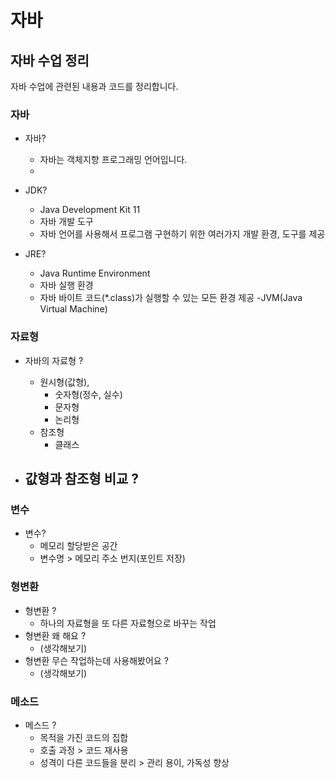 # 자바

## 자바 수업 정리

자바 수업에 관련된 내용과 코드를 정리합니다. 


### 자바

- 자바?
	- 자바는 객체지향 프로그래밍 언어입니다.
	- 

- JDK?
	- Java Development Kit 11
	- 자바 개발 도구
	- 자바 언어를 사용해서 프로그램 구현하기 위한 여러가지 개발 환경, 도구를 제공
- JRE?
	- Java Runtime Environment
	- 자바 실행 환경
	- 자바 바이트 코드(*.class)가 실행할 수 있는 모든 환경 제공
	-JVM(Java Virtual Machine)
	
### 자료형

- 자바의 자료형 ?
	- 원시형(값형), 
		- 숫자형(정수, 실수)
		- 문자형
		- 논리형
	- 참조형
		- 클래스
		
- 값형과 참조형 비교 ?
	-
	
### 변수

- 변수?
	- 메모리 할당받은 공간
	- 변수명 > 메모리 주소 번지(포인트 저장)

### 형변환

- 형변환 ?
	- 하나의 자료형을 또 다른 자료형으로 바꾸는 작업
- 형변환 왜 해요 ?
	- (생각해보기)
- 형변환 무슨 작업하는데 사용해봤어요 ?
	- (생각해보기)
	
### 메소드

- 메스드 ?
	- 목적을 가진 코드의 집합
	- 호출 과정 > 코드 재사용
	- 성격이 다른 코드들을 분리 > 관리 용이, 가독성 향상




























